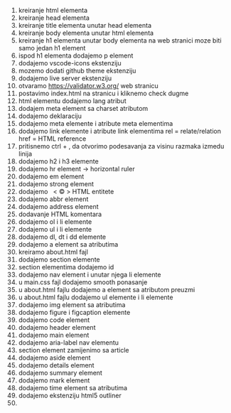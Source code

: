 1. kreiranje html elementa
2. kreiranje head elementa
3. kreiranje title elementa unutar head elementa
4. kreiranje body elementa unutar html elementa
5. kreiranje h1 elementa unutar body elementa
   na web stranici moze biti samo jedan h1 element
6. ispod h1 elementa dodajemo p element
7. dodajemo vscode-icons ekstenziju
8. mozemo dodati github theme ekstenziju
9. dodajemo live server ekstenziju
10. otvaramo https://validator.w3.org/ web stranicu
11. postavimo index.html na stranicu i kliknemo check dugme
12. html elementu dodajemo lang atribut
13. dodajem meta element sa charset atributom
14. dodajemo <!DOCTYPE html > deklaraciju
15. dodajemo meta elemente i atribute meta elementima
16. dodajemo link elemente i atribute link elementima
   rel = relate/relation
   href = HTML reference
17. pritisnemo ctrl + , da otvorimo podesavanja za visinu razmaka izmedu linija
18. dodajemo h2 i h3 elemente
19. dodajemo hr element -> horizontal ruler
20. dodajemo em element
21. dodajemo strong element
22. dodajemo  &nbsp; &lt; &copy; &gt; HTML entitete
23. dodajemo abbr element
24. dodajemo address element
25. dodavanje HTML komentara
26. dodajemo ol i li elemente
27. dodajemo ul i li elemente
28. dodajemo dl, dt i dd elemente
29. dodajemo a element sa atributima
30. kreiramo about.html fajl
31. dodajemo section elemente
32. section elementima dodajemo id
33. dodajemo nav element i unutar njega li elemente
34. u main.css fajl dodajemo smooth ponasanje
35. u about.html fajlu dodajemo a element sa atributom preuzmi
36. u about.html fajlu dodajemo ul elemente i li elemente
37. dodajemo img element sa atributima 
38. dodajemo figure i figcaption elemente
39. dodajemo code element
40. dodajemo header element
41. dodajemo main element
42. dodajemo aria-label nav elementu
43. section element zamijenimo sa article
44. dodajemo aside element
45. dodajemo details element
46. dodajemo summary element
47. dodajemo mark element
48. dodajemo time element sa atributima
49. dodajemo ekstenziju html5 outliner
50. 
